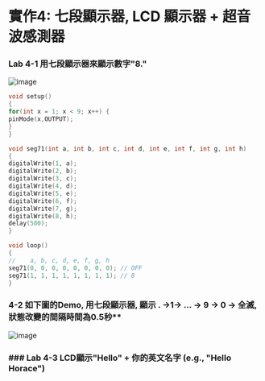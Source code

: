 # 實作4: 七段顯示器, LCD 顯示器 + 超音波感測器 

### Lab 4-1 用七段顯示器來顯示數字"8."
![image](https://user-images.githubusercontent.com/89329170/139076364-1442d7e1-d53e-4a38-8e7d-979826470979.png)

````c
void setup()
{
for(int x = 1; x < 9; x++) {
pinMode(x,OUTPUT);
}
}

void seg71(int a, int b, int c, int d, int e, int f, int g, int h)
{
digitalWrite(1, a);
digitalWrite(2, b);
digitalWrite(3, c);
digitalWrite(4, d);
digitalWrite(5, e);
digitalWrite(6, f);
digitalWrite(7, g);
digitalWrite(8, h);
delay(500);
}

void loop()
{
//    a, b, c, d, e, f, g, h
seg71(0, 0, 0, 0, 0, 0, 0, 0); // OFF
seg71(1, 1, 1, 1, 1, 1, 1, 1); // 8
}
````


###  4-2 如下圖的Demo, 用七段顯示器, 顯示 . →1→ ... → 9 → 0 → 全滅, 狀態改變的間隔時間為0.5秒**
![image](https://user-images.githubusercontent.com/89329170/139077748-bf020476-f197-4c6f-883c-3895afed67c6.png)





### ### Lab 4-3 LCD顯示"Hello" + 你的英文名字 (e.g., "Hello Horace")
